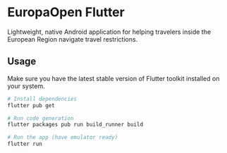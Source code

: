 # EuropaOpen Flutter

Lightweight, native Android application for helping travelers inside the European Region navigate travel restrictions.

## Usage

Make sure you have the latest stable version of Flutter toolkit installed on your system.

```bash
# Install dependencies
flutter pub get

# Run code generation
flutter packages pub run build_runner build

# Run the app (have emulator ready)
flutter run
```
